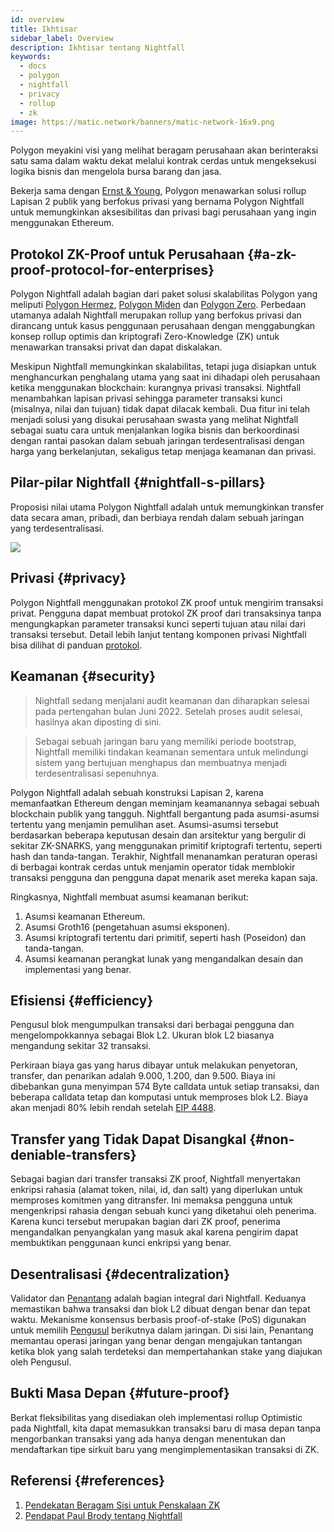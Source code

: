 ```yaml
---
id: overview
title: Ikhtisar
sidebar_label: Overview
description: Ikhtisar tentang Nightfall
keywords:
  - docs
  - polygon
  - nightfall
  - privacy
  - rollup
  - zk
image: https://matic.network/banners/matic-network-16x9.png
---
```


Polygon meyakini visi yang melihat beragam perusahaan akan berinteraksi satu sama dalam waktu dekat
melalui kontrak cerdas untuk mengeksekusi logika bisnis dan mengelola bursa barang dan jasa.

Bekerja sama dengan [Ernst & Young](https://blockchain.ey.com/), Polygon menawarkan solusi rollup Lapisan 2 publik yang berfokus privasi yang bernama Polygon Nightfall untuk memungkinkan aksesibilitas dan privasi bagi perusahaan yang ingin
menggunakan Ethereum.

## Protokol ZK-Proof untuk Perusahaan {#a-zk-proof-protocol-for-enterprises}

Polygon Nightfall adalah bagian dari paket solusi skalabilitas Polygon yang meliputi
[Polygon Hermez](https://polygon.technology/solutions/polygon-hermez/),
[Polygon Miden](https://polygon.technology/solutions/polygon-miden/)
dan [Polygon Zero](https://polygon.technology/solutions/polygon-zero/).
Perbedaan utamanya adalah Nightfall merupakan rollup yang berfokus privasi dan dirancang untuk kasus penggunaan perusahaan dengan menggabungkan
konsep rollup optimis dan kriptografi Zero-Knowledge (ZK) untuk menawarkan transaksi privat dan dapat diskalakan.

Meskipun Nightfall memungkinkan skalabilitas, tetapi juga disiapkan untuk menghancurkan penghalang utama yang saat ini dihadapi oleh perusahaan
ketika menggunakan blockchain: kurangnya privasi transaksi. Nightfall menambahkan lapisan privasi sehingga parameter transaksi kunci (misalnya, nilai dan tujuan) tidak dapat dilacak kembali. Dua fitur ini telah menjadi solusi yang disukai perusahaan swasta yang melihat Nightfall sebagai suatu cara untuk menjalankan logika bisnis dan berkoordinasi dengan rantai pasokan dalam sebuah jaringan terdesentralisasi dengan harga yang berkelanjutan, sekaligus tetap menjaga keamanan dan privasi.

## Pilar-pilar Nightfall {#nightfall-s-pillars}

Proposisi nilai utama Polygon Nightfall adalah untuk memungkinkan transfer data secara aman, pribadi, dan berbiaya rendah
dalam sebuah jaringan yang terdesentralisasi.

![](../imgs/overview.png)

## Privasi {#privacy}

Polygon Nightfall menggunakan protokol ZK proof untuk mengirim transaksi privat. Pengguna dapat membuat protokol ZK proof dari
transaksinya tanpa mengungkapkan parameter transaksi kunci seperti tujuan atau nilai dari
transaksi tersebut. Detail lebih lanjut tentang komponen privasi Nightfall bisa dilihat di
panduan [protokol](../protocol/protocol.md).

## Keamanan {#security}

> Nightfall sedang menjalani audit keamanan dan diharapkan selesai pada pertengahan bulan Juni 2022.
> Setelah proses audit selesai, hasilnya akan diposting di sini.

> Sebagai sebuah jaringan baru yang memiliki periode bootstrap, Nightfall memiliki tindakan keamanan sementara untuk
> melindungi sistem yang bertujuan menghapus dan membuatnya menjadi terdesentralisasi sepenuhnya.

Polygon Nightfall adalah sebuah konstruksi Lapisan 2, karena memanfaatkan Ethereum dengan meminjam keamanannya sebagai sebuah
blockchain publik yang tangguh. Nightfall bergantung pada asumsi-asumsi tertentu yang menjamin pemulihan aset. Asumsi-asumsi tersebut
berdasarkan beberapa keputusan desain dan arsitektur yang bergulir di sekitar ZK-SNARKS, yang menggunakan
primitif kriptografi tertentu, seperti hash dan tanda-tangan.
Terakhir, Nightfall menanamkan peraturan operasi di berbagai kontrak cerdas untuk menjamin operator tidak memblokir
transaksi pengguna dan pengguna dapat menarik aset mereka kapan saja.

Ringkasnya, Nightfall membuat asumsi keamanan berikut:

1. Asumsi keamanan Ethereum.
2. Asumsi Groth16 (pengetahuan asumsi eksponen).
3. Asumsi kriptografi tertentu dari primitif, seperti hash (Poseidon) dan tanda-tangan.
4. Asumsi keamanan perangkat lunak yang mengandalkan desain dan implementasi yang benar.

## Efisiensi {#efficiency}

Pengusul blok mengumpulkan transaksi dari berbagai pengguna dan mengelompokkannya sebagai Blok L2.
Ukuran blok L2 biasanya mengandung sekitar 32 transaksi.

Perkiraan biaya gas yang harus dibayar untuk melakukan penyetoran, transfer, dan penarikan adalah 9.000, 1.200, dan 9.500. Biaya ini dibebankan guna menyimpan 574 Byte calldata untuk setiap transaksi, dan beberapa
calldata tetap dan komputasi untuk memproses blok L2. Biaya akan menjadi 80% lebih rendah setelah
[EIP 4488](https://eips.ethereum.org/EIPS/eip-4488).

## Transfer yang Tidak Dapat Disangkal {#non-deniable-transfers}

Sebagai bagian dari transfer transaksi ZK proof, Nightfall menyertakan enkripsi rahasia (alamat token,
nilai, id, dan salt) yang diperlukan untuk memproses komitmen yang ditransfer. Ini memaksa pengguna untuk mengenkripsi rahasia
dengan sebuah kunci yang diketahui oleh penerima. Karena kunci tersebut merupakan bagian dari ZK proof, penerima mengandalkan penyangkalan yang masuk akal
karena pengirim dapat membuktikan penggunaan kunci enkripsi yang benar.

## Desentralisasi {#decentralization}

Validator dan [Penantang](docs/nightfall/protocol/actors) adalah bagian integral dari Nightfall. Keduanya memastikan bahwa
transaksi dan blok L2 dibuat dengan benar dan tepat waktu. Mekanisme konsensus berbasis proof-of-stake (PoS)
digunakan untuk memilih [Pengusul](docs/nightfall/protocol/actors) berikutnya dalam jaringan. Di sisi lain, Penantang memantau
operasi jaringan yang benar dengan mengajukan tantangan ketika blok yang salah terdeteksi dan mempertahankan
stake yang diajukan oleh Pengusul.


## Bukti Masa Depan {#future-proof}
Berkat fleksibilitas yang disediakan oleh implementasi rollup Optimistic pada Nightfall, kita dapat memasukkan transaksi baru
di masa depan tanpa mengorbankan transaksi yang ada hanya dengan menentukan dan mendaftarkan tipe sirkuit baru yang mengimplementasikan
transaksi di ZK.

## Referensi {#references}

1. [Pendekatan Beragam Sisi untuk Penskalaan ZK](https://messari.io/article/polygon-a-multi-sided-approach-to-zk-scaling)
2. [Pendapat Paul Brody tentang Nightfall](https://www.linkedin.com/pulse/say-hello-nightfall-paul-brody-1f/)
